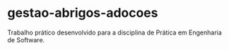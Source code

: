 # gestao-abrigos-adocoes
Trabalho prático desenvolvido para a disciplina de Prática em Engenharia de Software.
